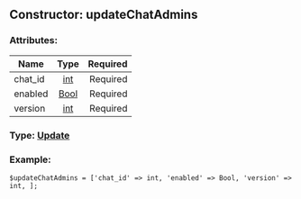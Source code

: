 ## Constructor: updateChatAdmins  

### Attributes:

| Name     |    Type       | Required |
|----------|:-------------:|---------:|
|chat\_id|[int](../types/int.md) | Required|
|enabled|[Bool](../types/Bool.md) | Required|
|version|[int](../types/int.md) | Required|


### Type: [Update](../types/Update.md)

### Example:


```
$updateChatAdmins = ['chat_id' => int, 'enabled' => Bool, 'version' => int, ];
```
